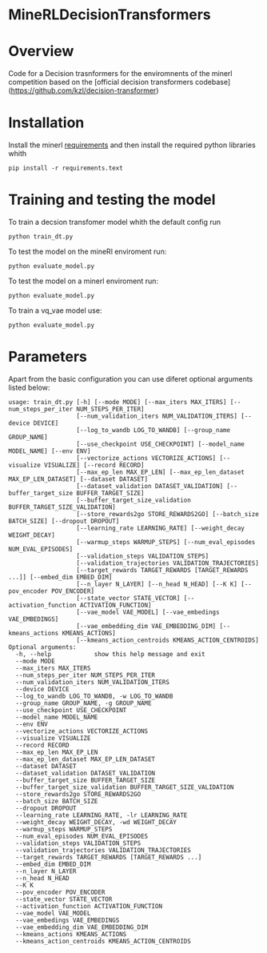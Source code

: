# MineRLDecisionTransformers

# Overview
Code for a Decision trasnformers for the enviromnents of the minerl competition based on the [official decision transformers codebase] (https://github.com/kzl/decision-transformer)   

# Installation
Install the minerl [requirements](https://minerl.readthedocs.io/en/latest/tutorials/index.html) and then install the required python libraries whith 
```
pip install -r requirements.text
```

# Training and testing the model
To train a decsion transfomer model whith the default config run 
```
python train_dt.py 
```

To test the model on the mineRl enviroment run:
```
python evaluate_model.py 
```
To test the model on a minerl enviroment run:
```
python evaluate_model.py 
```
To train a vq_vae model use:
```
python evaluate_model.py 
```

# Parameters
Apart from the basic configuration you can use diferet optional arguments listed below:
```
usage: train_dt.py [-h] [--mode MODE] [--max_iters MAX_ITERS] [--num_steps_per_iter NUM_STEPS_PER_ITER]
                   [--num_validation_iters NUM_VALIDATION_ITERS] [--device DEVICE]
                   [--log_to_wandb LOG_TO_WANDB] [--group_name GROUP_NAME]
                   [--use_checkpoint USE_CHECKPOINT] [--model_name MODEL_NAME] [--env ENV]
                   [--vectorize_actions VECTORIZE_ACTIONS] [--visualize VISUALIZE] [--record RECORD]
                   [--max_ep_len MAX_EP_LEN] [--max_ep_len_dataset MAX_EP_LEN_DATASET] [--dataset DATASET]
                   [--dataset_validation DATASET_VALIDATION] [--buffer_target_size BUFFER_TARGET_SIZE]
                   [--buffer_target_size_validation BUFFER_TARGET_SIZE_VALIDATION]
                   [--store_rewards2go STORE_REWARDS2GO] [--batch_size BATCH_SIZE] [--dropout DROPOUT]
                   [--learning_rate LEARNING_RATE] [--weight_decay WEIGHT_DECAY]
                   [--warmup_steps WARMUP_STEPS] [--num_eval_episodes NUM_EVAL_EPISODES]
                   [--validation_steps VALIDATION_STEPS]
                   [--validation_trajectories VALIDATION_TRAJECTORIES]
                   [--target_rewards TARGET_REWARDS [TARGET_REWARDS ...]] [--embed_dim EMBED_DIM]
                   [--n_layer N_LAYER] [--n_head N_HEAD] [--K K] [--pov_encoder POV_ENCODER]
                   [--state_vector STATE_VECTOR] [--activation_function ACTIVATION_FUNCTION]
                   [--vae_model VAE_MODEL] [--vae_embedings VAE_EMBEDINGS]
                   [--vae_embedding_dim VAE_EMBEDDING_DIM] [--kmeans_actions KMEANS_ACTIONS]
                   [--kmeans_action_centroids KMEANS_ACTION_CENTROIDS]
Optional arguments:
  -h, --help            show this help message and exit
  --mode MODE
  --max_iters MAX_ITERS
  --num_steps_per_iter NUM_STEPS_PER_ITER
  --num_validation_iters NUM_VALIDATION_ITERS
  --device DEVICE
  --log_to_wandb LOG_TO_WANDB, -w LOG_TO_WANDB
  --group_name GROUP_NAME, -g GROUP_NAME
  --use_checkpoint USE_CHECKPOINT
  --model_name MODEL_NAME
  --env ENV
  --vectorize_actions VECTORIZE_ACTIONS
  --visualize VISUALIZE
  --record RECORD
  --max_ep_len MAX_EP_LEN
  --max_ep_len_dataset MAX_EP_LEN_DATASET
  --dataset DATASET
  --dataset_validation DATASET_VALIDATION
  --buffer_target_size BUFFER_TARGET_SIZE
  --buffer_target_size_validation BUFFER_TARGET_SIZE_VALIDATION
  --store_rewards2go STORE_REWARDS2GO
  --batch_size BATCH_SIZE
  --dropout DROPOUT
  --learning_rate LEARNING_RATE, -lr LEARNING_RATE
  --weight_decay WEIGHT_DECAY, -wd WEIGHT_DECAY
  --warmup_steps WARMUP_STEPS
  --num_eval_episodes NUM_EVAL_EPISODES
  --validation_steps VALIDATION_STEPS
  --validation_trajectories VALIDATION_TRAJECTORIES
  --target_rewards TARGET_REWARDS [TARGET_REWARDS ...]
  --embed_dim EMBED_DIM
  --n_layer N_LAYER
  --n_head N_HEAD
  --K K
  --pov_encoder POV_ENCODER
  --state_vector STATE_VECTOR
  --activation_function ACTIVATION_FUNCTION
  --vae_model VAE_MODEL
  --vae_embedings VAE_EMBEDINGS
  --vae_embedding_dim VAE_EMBEDDING_DIM
  --kmeans_actions KMEANS_ACTIONS
  --kmeans_action_centroids KMEANS_ACTION_CENTROIDS
  ```
